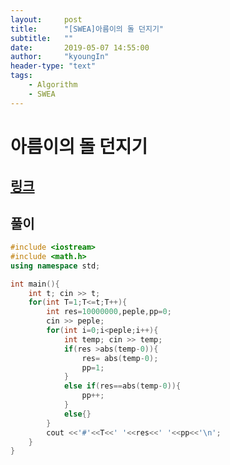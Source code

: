 ```yaml
---
layout:     post
title:      "[SWEA]아름이의 돌 던지기"
subtitle:   ""
date:       2019-05-07 14:55:00
author:     "kyoungIn"
header-type: "text"
tags:
    - Algorithm
    - SWEA
---
```

# 아름이의 돌 던지기

## [링크](https://www.swexpertacademy.com/main/code/problem/problemDetail.do?contestProbId=AV18-stqI8oCFAZN&categoryId=AV18-stqI8oCFAZN&categoryType=CODE)



## 풀이 

```cpp
#include <iostream>
#include <math.h>
using namespace std;

int main(){
    int t; cin >> t;
    for(int T=1;T<=t;T++){
        int res=10000000,peple,pp=0;
        cin >> peple;
        for(int i=0;i<peple;i++){
            int temp; cin >> temp;
            if(res >abs(temp-0)){
                res= abs(temp-0);
                pp=1;
            }
            else if(res==abs(temp-0)){
                pp++;
            }
            else{}
        }
        cout <<'#'<<T<<' '<<res<<' '<<pp<<'\n';
    }
}

```


